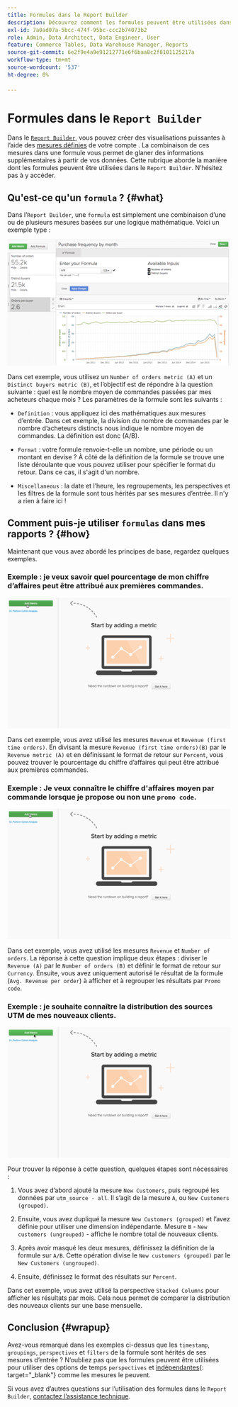 ```yaml
---
title: Formules dans le Report Builder
description: Découvrez comment les formules peuvent être utilisées dans Report Builder.
exl-id: 7a0ad07a-5bcc-474f-95bc-ccc2b74073b2
role: Admin, Data Architect, Data Engineer, User
feature: Commerce Tables, Data Warehouse Manager, Reports
source-git-commit: 6e2f9e4a9e91212771e6f6baa8c2f8101125217a
workflow-type: tm+mt
source-wordcount: '537'
ht-degree: 0%

---
```


# Formules dans le `Report Builder`

Dans le [`Report Builder`](../../tutorials/using-visual-report-builder.md), vous pouvez créer des visualisations puissantes à l’aide des [mesures définies](../../data-user/reports/ess-manage-data-metrics.md) de votre compte . La combinaison de ces mesures dans une formule vous permet de glaner des informations supplémentaires à partir de vos données. Cette rubrique aborde la manière dont les formules peuvent être utilisées dans le `Report Builder`. N’hésitez pas à y accéder.

## Qu&#39;est-ce qu&#39;un `formula` ? {#what}

Dans l’`Report Builder`, une `formula` est simplement une combinaison d’une ou de plusieurs mesures basées sur une logique mathématique. Voici un exemple type :

![](../../assets/formula-example.png)

Dans cet exemple, vous utilisez un `Number of orders metric (A)` et un `Distinct buyers metric (B)`, et l’objectif est de répondre à la question suivante : quel est le nombre moyen de commandes passées par mes acheteurs chaque mois ? Les paramètres de la formule sont les suivants :

* `Definition` : vous appliquez ici des mathématiques aux mesures d’entrée. Dans cet exemple, la division du nombre de commandes par le nombre d’acheteurs distincts nous indique le nombre moyen de commandes. La définition est donc (A/B).

* `Format` : votre formule renvoie-t-elle un nombre, une période ou un montant en devise ? À côté de la définition de la formule se trouve une liste déroulante que vous pouvez utiliser pour spécifier le format du retour. Dans ce cas, il s&#39;agit d&#39;un nombre.

* `Miscellaneous` : la date et l’heure, les regroupements, les perspectives et les filtres de la formule sont tous hérités par ses mesures d’entrée. Il n&#39;y a rien à faire ici !

## Comment puis-je utiliser `formulas` dans mes rapports ? {#how}

Maintenant que vous avez abordé les principes de base, regardez quelques exemples.

### Exemple : je veux savoir quel pourcentage de mon chiffre d’affaires peut être attribué aux premières commandes.

![Utilisation de formules pour trouver le pourcentage de revenus attribué aux premières commandes](../../assets/first_time_orders.gif)

Dans cet exemple, vous avez utilisé les mesures `Revenue` et `Revenue (first time orders)`. En divisant la mesure `Revenue (first time orders)(B)` par le `Revenue metric (A)` et en définissant le format de retour sur `Percent`, vous pouvez trouver le pourcentage du chiffre d’affaires qui peut être attribué aux premières commandes.

### Exemple : Je veux connaître le chiffre d&#39;affaires moyen par commande lorsque je propose ou non une `promo code`.

![Utilisation de formules pour trouver le chiffre d&#39;affaires moyen par commande avec et sans codes promotion](../../assets/promo_code.gif)

Dans cet exemple, vous avez utilisé les mesures `Revenue` et `Number of orders`. La réponse à cette question implique deux étapes : diviser le `Revenue (A)` par le `Number of orders (B)` et définir le format de retour sur `Currency`. Ensuite, vous avez uniquement autorisé le résultat de la formule (`Avg. Revenue per order`) à afficher et à regrouper les résultats par `Promo code`.

### Exemple : je souhaite connaître la distribution des sources UTM de mes nouveaux clients.

![Utilisation de formules pour trouver la distribution des sources UTM des nouveaux clients](../../assets/distro.gif)

Pour trouver la réponse à cette question, quelques étapes sont nécessaires :

1. Vous avez d’abord ajouté la mesure `New Customers`, puis regroupé les données par `utm_source - all`. Il s’agit de la mesure `A`, ou `New Customers (grouped)`.

1. Ensuite, vous avez dupliqué la mesure `New Customers (grouped)` et l’avez définie pour utiliser une dimension indépendante. Mesure `B` - `New customers (ungrouped)` - affiche le nombre total de nouveaux clients.

1. Après avoir masqué les deux mesures, définissez la définition de la formule sur `A/B`. Cette opération divise le `New customers (grouped)` par le `New Customers (ungrouped)`.

1. Ensuite, définissez le format des résultats sur `Percent`.

Dans cet exemple, vous avez utilisé la perspective `Stacked Columns` pour afficher les résultats par mois. Cela nous permet de comparer la distribution des nouveaux clients sur une base mensuelle.

## Conclusion {#wrapup}

Avez-vous remarqué dans les exemples ci-dessus que les `timestamp`, `groupings`, `perspectives` et `filters` de la formule sont hérités de ses mesures d’entrée ? N’oubliez pas que les formules peuvent être utilisées pour utiliser des options de temps `perspectives` et [ indépendantes](../../tutorials/time-options-visual-rpt-bldr.md){: target="_blank"} comme les mesures le peuvent.

Si vous avez d’autres questions sur l’utilisation des formules dans le `Report Builder`, [contactez l’assistance technique](https://experienceleague.adobe.com/docs/commerce-knowledge-base/kb/troubleshooting/miscellaneous/mbi-service-policies.html?lang=fr).
